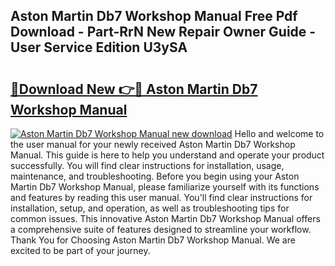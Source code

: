 ## Aston Martin Db7 Workshop Manual Free Pdf Download - Part-RrN New Repair Owner Guide - User Service Edition U3ySA

# <h2><a href="http://cf20746.oget.top/?id=Aston+Martin+Db7+Workshop+Manual">🔗Download New 👉🔴 Aston Martin Db7 Workshop Manual</a></h2>

[![Aston Martin Db7 Workshop Manual new download](https://i.imgur.com/5g1atiW.png)](http://cf20746.oget.top/?id=Aston+Martin+Db7+Workshop+Manual)
Hello and welcome to the user manual for your newly received Aston Martin Db7 Workshop Manual. This guide is here to help you understand and operate your product successfully. You will find clear instructions for installation, usage, maintenance, and troubleshooting. Before you begin using your Aston Martin Db7 Workshop Manual, please familiarize yourself with its functions and features by reading this user manual. You'll find clear instructions for installation, setup, and operation, as well as troubleshooting tips for common issues. This innovative Aston Martin Db7 Workshop Manual offers a comprehensive suite of features designed to streamline your workflow. Thank You for Choosing Aston Martin Db7 Workshop Manual. We are excited to be part of your journey.
